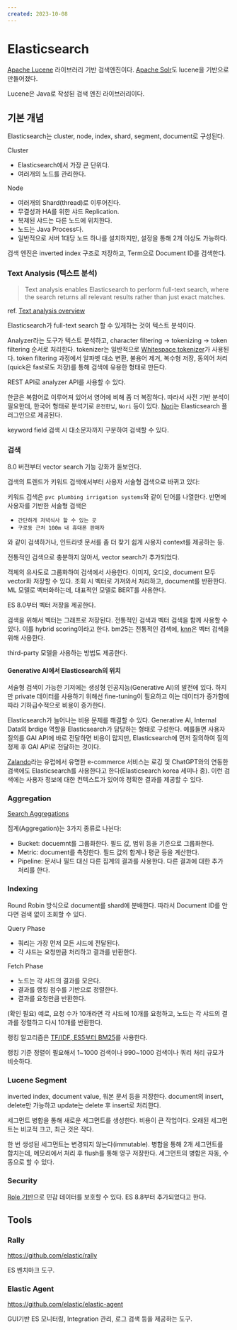 ```yaml
---
created: 2023-10-08
---
```

# Elasticsearch

[Apache Lucene](https://lucene.apache.org/core/) 라이브러리 기반 검색엔진이다.
[Apache Solr](https://solr.apache.org/)도 lucene을 기반으로 만들어졌다.

Lucene은 Java로 작성된 검색 엔진 라이브러리이다.

## 기본 개념

Elasticsearch는 cluster, node, index, shard, segment, document로 구성된다.

Cluster
- Elasticsearch에서 가장 큰 단위다.
- 여러개의 노드를 관리한다.

Node
- 여러개의 Shard(thread)로 이루어진다.
- 무결성과 HA를 위한 샤드 Replication.
- 복제된 샤드는 다른 노드에 위치한다.
- 노드는 Java Process다.
- 일반적으로 서버 1대당 노드 하나를 설치하지만, 설정을 통해 2개 이상도 가능하다.

검색 엔진은 inverted index 구조로 저장하고, Term으로 Document ID를 검색한다.

### Text Analysis (텍스트 분석)

> Text analysis enables Elasticsearch to perform full-text search, where the search returns all relevant results rather than just exact matches.

ref. [Text analysis overview](https://www.elastic.co/guide/en/elasticsearch/reference/current/analysis-overview.html)

Elasticsearch가 full-text search 할 수 있게하는 것이 텍스트 분석이다.

Analyzer라는 도구가 텍스트 분석하고, character filtering -> tokenizing -> token filtering 순서로 처리한다.
tokenizer는 일반적으로 [Whitespace tokenizer](https://www.elastic.co/guide/en/elasticsearch/reference/current/analysis-whitespace-tokenizer.html)가 사용된다.
token filtering 과정에서 알파벳 대소 변환, 불용어 제거, 복수형 저장, 동의어 처리(quick은 fast로도 저장)를 통해 검색에 유용한 형태로 만든다.

REST API로 analyzer API를 사용할 수 있다.

한글은 복합어로 이루어져 있어서 영어에 비해 좀 더 복잡하다.
따라서 사전 기반 분석이 필요한데, 한국어 형태로 분석기로 `온전한닢`, `Nori` 등이 있다.
[Nori](https://www.elastic.co/guide/en/elasticsearch/plugins/current/analysis-nori.html)는 Elasticsearch 플러그인으로 제공된다.

keyword field 검색 시 대소문자까지 구분하여 검색할 수 있다.

### 검색

8.0 버전부터 vector search 기능 강화가 돋보인다.

검색의 트렌드가 키워드 검색에서부터 사용자 서술형 검색으로 바뀌고 있다:

키워드 검색은 `pvc plumbing irrigation systems`와 같이 단어를 나열한다.
반면에 사용자를 기반한 서술형 검색은

- `간단하게 저녁식사 할 수 있는 곳`
- `구로동 근처 100m 내 휴대폰 판매자`

와 같이 검색하거나, 인트라넷 문서를 좀 더 찾기 쉽게 사용자 context를 제공하는 등.

전통적인 검색으로 충분하지 않아서, vector search가 추가되었다.

객체의 유사도로 그룹화하여 검색에서 사용한다.
이미지, 오디오, document 모두 vector화 저장할 수 있다.
조회 시 벡터로 가져와서 처리하고, document를 반환한다.
ML 모델로 벡터화하는데, 대표적인 모델로 BERT를 사용한다.

ES 8.0부터 벡터 저장을 제공한다.

검색을 위해서 벡터는 그래프로 저장된다.
전통적인 검색과 벡터 검색을 함께 사용할 수 있다. 이를 hybrid scoring이라고 한다.
bm25는 전통적인 검색에, [knn](https://ko.wikipedia.org/wiki/K-%EC%B5%9C%EA%B7%BC%EC%A0%91_%EC%9D%B4%EC%9B%83_%EC%95%8C%EA%B3%A0%EB%A6%AC%EC%A6%98)은 벡터 검색을 위해 사용한다.

third-party 모델을 사용하는 방법도 제공한다.

#### Generative AI에서 Elasticsearch의 위치

서술형 검색이 가능한 기저에는 생성형 인공지능(Generative AI)의 발전에 있다.
하지만 private 데이터를 사용하기 위해선 fine-tuning이 필요하고 이는 데이터가 증가함에 따라 기하급수적으로 비용이 증가한다.

Elasticsearch가 늘어나는 비용 문제를 해결할 수 있다.
Generative AI, Internal Data의 brdige 역할을 Elasticsearch가 담당하는 형태로 구성한다.
예를들면 사용자 질의를 GAI API에 바로 전달하면 비용이 많지만, Elasticsearch에 먼저 질의하여 질의 정제 후 GAI API로 전달하는 것이다.

[Zalando](https://zalando.com/)라는 유럽에서 유명한 e-commerce 서비스는
로깅 및 ChatGPT와의 연동한 검색에도 Elasticsearch를 사용한다고 한다(Elasticsearch korea 세미나 중).
이런 검색에는 사용자 정보에 대한 컨텍스트가 있어야 정확한 결과를 제공할 수 있다.

### Aggregation

[Search Aggregations](https://www.elastic.co/guide/en/elasticsearch/reference/current/search-aggregations.html)

집계(Aggregation)는 3가지 종류로 나뉜다:

- Bucket: docuemnt를 그룹화한다. 필드 값, 범위 등을 기준으로 그룹화한다.
- Metric: document를 측정한다. 필드 값의 합계나 평균 등을 계산한다.
- Pipeline: 문서나 필드 대신 다른 집계의 결과를 사용한다. 다른 결과에 대한 추가 처리를 한다.

### Indexing

Round Robin 방식으로 document를 shard에 분배한다.
따라서 Document ID를 안다면 검색 없이 조회할 수 있다.

Query Phase
- 쿼리는 가장 먼저 모든 샤드에 전달된다.
- 각 샤드는 요청만큼 처리하고 결과를 반환한다.

Fetch Phase
- 노드는 각 샤드의 결과를 모은다.
- 결과를 랭킹 점수를 기반으로 정렬한다.
- 결과를 요청만큼 반환한다.

(확인 필요) 예로, 요청 수가 10개라면 각 샤드에 10개를 요청하고,
노드는 각 샤드의 결과를 정렬하고 다시 10개를 반환한다.

랭킹 알고리즘은 [TF/IDF, ES5부터 BM25](https://news.hada.io/topic?id=9034)를 사용한다.

랭킹 기준 정렬이 필요해서 1~1000 검색이나 990~1000 검색이나 쿼리 처리 규모가 비슷하다.

### Lucene Segment

inverted index, document value, 워본 문서 등을 저장한다.
document의 insert, delete만 가능하고 update는 delete 후 insert로 처리한다.

세그먼트 병합을 통해 새로운 세그먼트를 생성한다. 비용이 큰 작업이다.
오래된 세그먼트는 비교적 크고, 최근 것은 작다.

한 번 생성된 세그먼트는 변경되지 않는다(immutable).
병합을 통해 2개 세그먼트를 합치는데, 메모리에서 처리 후 flush를 통해 영구 저장한다.
세그먼트의 병합은 자동, 수동으로 할 수 있다.

### Security

[Role 기반](https://www.elastic.co/guide/en/elasticsearch/reference/current/authorization.html)으로 민감 데이터를 보호할 수 있다. ES 8.8부터 추가되었다고 한다.

## Tools

### Rally

https://github.com/elastic/rally

ES 벤치마크 도구.

### Elastic Agent

https://github.com/elastic/elastic-agent

GUI기반 ES 모니터링, Integration 관리, 로그 검색 등을 제공하는 도구.
